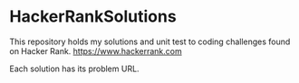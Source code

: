 # HackerRankSolutions

This repository holds my solutions and unit test to coding challenges found on Hacker Rank.
https://www.hackerrank.com

Each solution has its problem URL.
